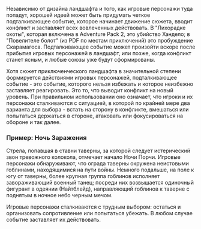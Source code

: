 Независимо от дизайна ландшафта и того, как игровые персонажи туда попадут, хорошей идеей может быть придумать четкое подталкивающее событие, которое начинает движение сюжета, вводит конфликт и заставляет всех вовлеченных действовать. В "Лихорадке охоты", которая включена в Adventure Pack 2, это убийство Хандело; в "Повелителе болот" (из PDF по местам приключений) это пробуждение Скарамагоса. Подталкивающее событие может произойти вскоре после прибытия игровых персонажей в ландшафт, или позже, когда конфликт станет ясным, и любые союзы уже будут сформированы.

Хотя сюжет приключенческого ландшафта в значительной степени формируется действиями игровых персонажей, подталкивающее событие - это событие, которого нельзя избежать и которое неизбежно заставляет реагировать. Это то, что выводит конфликт на новый уровень. При правильном использовании оно означает, что игроки и их персонажи сталкиваются с ситуацией, в которой по крайней мере два варианта для выбора - встать на сторону в конфликте, вмешаться или попытаться держаться в стороне, атаковать или фокусироваться на обороне и так далее.

### Пример: Ночь Заражения

Стрела, попавшая в ставни таверны, за которой следует истерический звон тревожного колокола, отмечает начало Ночи Порчи. Игровые персонажи обнаруживают, что ограда таверны окружена неистовыми гоблинами, находящимися на пути войны. Немного подальше, на поле к югу от таверны, более крупная группа гоблинов исполняет завораживающий военный танец; посреди них возвышается одиночный фигурант в одеянии (Найтблейд), направляющий гоблинов к таверне с поднятым в ночное небо черным мечом.

Игровые персонажи сталкиваются с трудным выбором: остаться и организовать сопротивление или попытаться убежать. В любом случае событие заставляет их действовать.